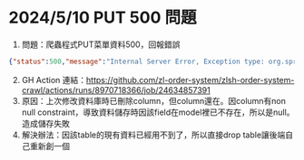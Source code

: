 # 2024/5/10 PUT 500 問題
1. 問題：爬蟲程式PUT菜單資料500，回報錯誤 
```json
{"status":500,"message":"Internal Server Error, Exception type: org.springframework.dao.DataIntegrityViolationException","timestamp":1715005432965}
```
2. GH Action 連結：https://github.com/zl-order-system/zlsh-order-system-crawl/actions/runs/8970718366/job/24634857391
3. 原因：上次修改資料庫時已刪除column，但column還在。因column有non null constraint，導致資料儲存時因該field在model裡已不存在，所以是null。造成儲存失敗
4. 解決辦法：因該table的現有資料已經用不到了，所以直接drop table讓後端自己重新創一個

